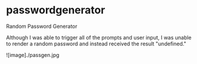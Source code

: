 # passwordgenerator
Random Password Generator

Although I was able to trigger all of the prompts and user input, I was unable to render a random password and instead received the result "undefined."

![image]./passgen.jpg
